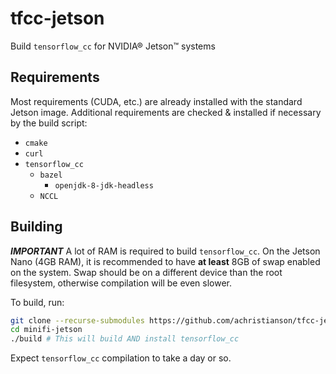 # tfcc-jetson
Build `tensorflow_cc` for NVIDIA® Jetson™ systems

## Requirements

Most requirements (CUDA, etc.) are already installed with the standard Jetson
image. Additional requirements are checked & installed if necessary by the
build script:

- `cmake`
- `curl`
- `tensorflow_cc`
  - `bazel`
    - `openjdk-8-jdk-headless`
  - `NCCL`

## Building

***IMPORTANT*** A lot of RAM is required to build `tensorflow_cc`. On the
Jetson Nano (4GB RAM), it is recommended to have **at least** 8GB of swap
enabled on the system. Swap should be on a different device than the root
filesystem, otherwise compilation will be even slower.

To build, run:

```sh
git clone --recurse-submodules https://github.com/achristianson/tfcc-jetson.git
cd minifi-jetson
./build # This will build AND install tensorflow_cc
```

Expect `tensorflow_cc` compilation to take a day or so.
